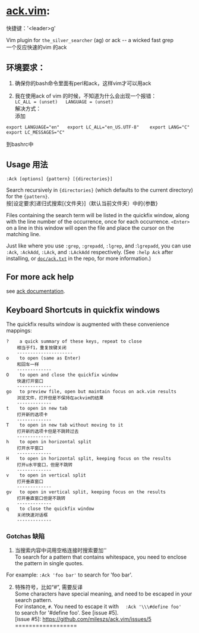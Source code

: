 # [ack.vim](https://github.com/mileszs/ack.vim):  

快捷键：'\<leader\>g'  

Vim plugin for `the_silver_searcher` (ag) or ack -- a wicked fast grep  
一个反应快速的vim 的ack  
  
## 环境要求：  
  
1. 确保你的bash命令里面有perl和ack，这样vim才可以用ack  

2. 我在使用ack of vim 的时候，不知道为什么会出现一个报错：  
`
LC_ALL = (unset)  
LANGUAGE = (unset)  
`  
解决方式：  
添加  

`
export LANGUAGE="en"  
export LC_ALL="en_US.UTF-8"   
export LANG="C"  
export LC_MESSAGES="C"  
`

到bashrc中  

## Usage 用法

    :Ack [options] {pattern} [{directories}]  

Search recursively in `{directories}` (which defaults to the current directory) for the `{pattern}`.  
按[设定要求]递归式搜索[{文件夹}]（默认当前文件夹）中的{参数}  

Files containing the search term will be listed in the quickfix window, along
with the line number of the occurrence, once for each occurrence. `<Enter>` on
a line in this window will open the file and place the cursor on the matching
line.

Just like where you use `:grep`, `:grepadd`, `:lgrep`, and :`lgrepadd`, you can
use `:Ack`, `:AckAdd`, `:LAck`, and `:LAckAdd` respectively. (See `:help Ack`
after installing, or [`doc/ack.txt`][doc] in the repo, for more information.)

## For more ack help 

see [ack documentation](http://beyondgrep.com/documentation/).  

[doc]: https://github.com/mileszs/ack.vim/blob/master/doc/ack.txt  

## Keyboard Shortcuts in quickfix windows  

The quickfix results window is augmented with these convenience mappings:

    ?    a quick summary of these keys, repeat to close
        相当于f1，重复按键关闭  
        ---------------------  
    o    to open (same as Enter)
        和回车一样  
        -------------  
    O    to open and close the quickfix window
        快速打开窗口  
        -------------  
    go   to preview file, open but maintain focus on ack.vim results
        浏览文件，打开但是不保持在ackvim的结果  
        -------------  
    t    to open in new tab
        打开新的选项卡  
        -------------  
    T    to open in new tab without moving to it
        打开新的选项卡但是不跳转过去  
        -------------  
    h    to open in horizontal split
        打开水平窗口  
        -------------  
    H    to open in horizontal split, keeping focus on the results
        打开u水平窗口，但是不跳转  
        -------------  
    v    to open in vertical split
        打开垂直窗口  
        -------------  
    gv   to open in vertical split, keeping focus on the results
        打开垂直窗口但是不跳转   
        -------------  
    q    to close the quickfix window
        关闭快速对话框  
        -------------  


### Gotchas 缺陷

1. 当搜索内容中词用空格连接时搜索要加''  
To search for a pattern that contains whitespace, you need to enclose the
pattern in single quotes.  

For example: `:Ack 'foo bar'` to search for 'foo bar'.   

2. 特殊符号，比如“#”, 需要反译  
Some characters have special meaning, and need to be escaped in your search
pattern.  
For instance, `#`. You need to escape it with
`  
:Ack '\\\#define foo'  
`  
to search for '#define foo'. See [issue #5].  
[issue #5]: https://github.com/mileszs/ack.vim/issues/5   
==================   
